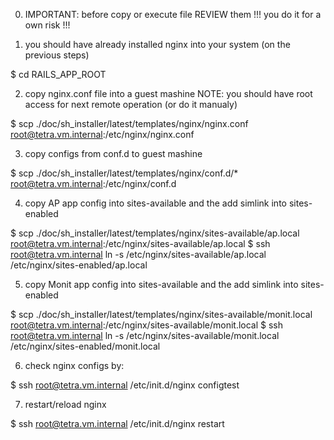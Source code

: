 0. IMPORTANT: before copy or execute file REVIEW them !!! you do it for a own risk !!!

1. you should have already installed nginx into your system (on the previous steps)

  $ cd RAILS_APP_ROOT

2. copy nginx.conf file into a guest mashine
   NOTE: you should have root access for next remote operation (or do it manualy)

  $ scp ./doc/sh_installer/latest/templates/nginx/nginx.conf root@tetra.vm.internal:/etc/nginx/nginx.conf

3. copy configs from conf.d to guest mashine

  $ scp ./doc/sh_installer/latest/templates/nginx/conf.d/* root@tetra.vm.internal:/etc/nginx/conf.d

4. copy AP app config into sites-available and the add simlink into sites-enabled

  $ scp ./doc/sh_installer/latest/templates/nginx/sites-available/ap.local root@tetra.vm.internal:/etc/nginx/sites-available/ap.local
  $ ssh root@tetra.vm.internal ln -s /etc/nginx/sites-available/ap.local /etc/nginx/sites-enabled/ap.local

5. copy Monit app config into sites-available and the add simlink into sites-enabled

  $ scp ./doc/sh_installer/latest/templates/nginx/sites-available/monit.local root@tetra.vm.internal:/etc/nginx/sites-available/monit.local
  $ ssh root@tetra.vm.internal ln -s /etc/nginx/sites-available/monit.local /etc/nginx/sites-enabled/monit.local

6. check nginx configs by:

  $ ssh root@tetra.vm.internal /etc/init.d/nginx configtest

7. restart/reload nginx

  $ ssh root@tetra.vm.internal /etc/init.d/nginx restart
